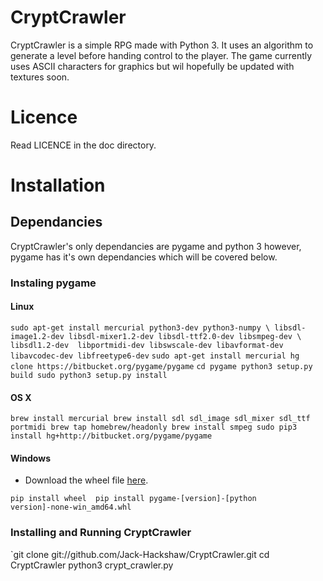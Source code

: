 # CryptCrawler

CryptCrawler is a simple RPG made with Python 3. It uses an algorithm to generate a level before handing control to the player. The game currently uses ASCII characters for graphics but wil hopefully be updated with textures soon.

# Licence
Read LICENCE in the doc directory.

# Installation
## Dependancies
CryptCrawler's only dependancies are pygame and python 3 however, pygame has it's own dependancies which will be covered below.

### Instaling pygame
#### Linux
`sudo apt-get install mercurial python3-dev python3-numpy \
libsdl-image1.2-dev libsdl-mixer1.2-dev libsdl-ttf2.0-dev libsmpeg-dev \
libsdl1.2-dev  libportmidi-dev libswscale-dev libavformat-dev libavcodec-dev libfreetype6-dev`
`sudo apt-get install mercurial
hg clone https://bitbucket.org/pygame/pygame`
`cd pygame
python3 setup.py build
sudo python3 setup.py install`
#### OS X
`brew install mercurial
brew install sdl sdl_image sdl_mixer sdl_ttf portmidi
brew tap homebrew/headonly
brew install smpeg
sudo pip3 install hg+http://bitbucket.org/pygame/pygame`

#### Windows
+ Download the wheel file [here][].

`pip install wheel 
pip install pygame‑[version]‑[python version]‑none‑win_amd64.whl`

[here]: http://www.lfd.uci.edu/~gohlke/pythonlibs/#pygame "here"

### Installing and Running CryptCrawler
`git clone git://github.com/Jack-Hackshaw/CryptCrawler.git
cd CryptCrawler
python3 crypt_crawler.py

